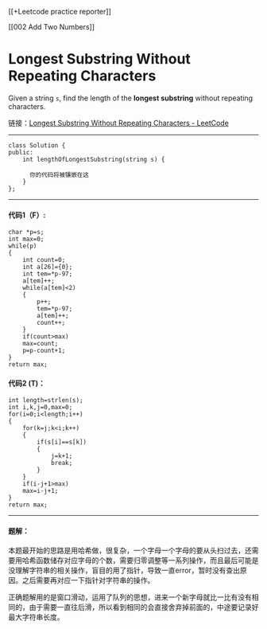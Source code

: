 [[+Leetcode practice reporter]]

[[002 Add Two Numbers]]

# Longest Substring Without Repeating Characters

Given a string `s`, find the length of the **longest substring** without repeating characters.

链接：[Longest Substring Without Repeating Characters - LeetCode](https://leetcode.com/problems/longest-substring-without-repeating-characters/)

------
```
class Solution {
public:
    int lengthOfLongestSubstring(string s) {
      
	  你的代码将被镶嵌在这
    }
};
```

-----
#### 代码1（F）:
```
char *p=s;
int max=0;
while(p)
{
	int count=0;
	int a[26]={0};
	int tem=*p-97;
	a[tem]++;
	while(a[tem]<2)
	{
		p++;
		tem=*p-97;
		a[tem]++;
		count++;
	}
	if(count>max)
	max=count;
	p=p-count+1;
}
return max;
```

#### 代码2 (T)：
```
int length=strlen(s);
int i,k,j=0,max=0;
for(i=0;i<length;i++)
{
	for(k=j;k<i;k++)
	{
		if(s[i]==s[k])
		{
			j=k+1;
			break;
		}
	}
	if(i-j+1>max)
	max=i-j+1;
}
return max;
```

-----
#### 题解：
本题最开始的思路是用哈希做，很复杂，一个字母一个字母的要从头扫过去，还需要用哈希函数储存对应字母的个数，需要归零调整等一系列操作，而且最后可能是没理解字符串的相关操作，盲目的用了指针，导致一直error，暂时没有查出原因。之后需要再对应一下指针对字符串的操作。

正确题解用的是窗口滑动，运用了队列的思想，进来一个新字母就比一比有没有相同的，由于需要一直往后滑，所以看到相同的会直接舍弃掉前面的，中途要记录好最大字符串长度。